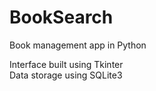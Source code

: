 # BookSearch
Book management app in Python

Interface built using Tkinter  
Data storage using SQLite3
